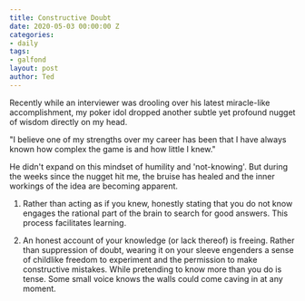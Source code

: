 ```yaml
---
title: Constructive Doubt
date: 2020-05-03 00:00:00 Z
categories:
- daily
tags:
- galfond
layout: post
author: Ted
---
```


Recently while an interviewer was drooling over his latest miracle-like accomplishment, my poker idol dropped another subtle yet profound nugget of wisdom directly on my head.

"I believe one of my strengths over my career has been that I have always known how complex the game is and how little I knew."

He didn't expand on this mindset of humility and 'not-knowing'. But during the weeks since the nugget hit me, the bruise has healed and the inner workings of the idea are becoming apparent.

1. Rather than acting as if you knew, honestly stating that you do not know engages the rational part of the brain to search for good answers. This process facilitates learning.

2. An honest account of your knowledge (or lack thereof) is freeing. Rather than suppression of doubt, wearing it on your sleeve engenders a sense of childlike freedom to experiment and the permission to make constructive mistakes. While pretending to know more than you do is tense. Some small voice knows the walls could come caving in at any moment.
